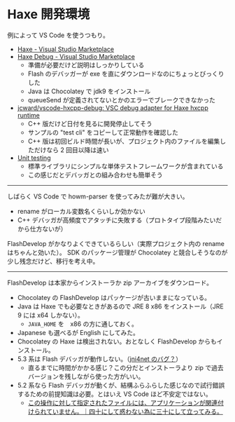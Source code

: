 # Haxe 開発環境
例によって VS Code を使うつもり。
- [Haxe - Visual Studio Marketplace](https://marketplace.visualstudio.com/items?itemName=nadako.vshaxe)
- [Haxe Debug - Visual Studio Marketplace](https://marketplace.visualstudio.com/items?itemName=vshaxe.haxe-debug)
    - 準備が必要だけど説明はしっかりしている
    - Flash のデバッガーが exe を直にダウンロードなのにちょっとびっくりした
    - Java は Chocolatey で jdk9 をインストール
    - queueSend が定義されてないとかのエラーでブレークできなかった
- [jcward/vscode-hxcpp-debug: VSC debug adapter for Haxe hxcpp runtime](https://github.com/jcward/vscode-hxcpp-debug)
    - C++ 版だけど日付を見るに開発停止してそう
    - サンプルの "test cli" をコピーして正常動作を確認した
    - C++ 版は初回ビルド時間が長いが、プロジェクト内のファイルを編集しただけなら 2 回目以降は速い
- [Unit testing](https://haxe.org/manual/std-unit-testing.html)
    - 標準ライブラリにシンプルな単体テストフレームワークが含まれている
    - この感じだとデバッガとの組み合わせも簡単そう

---

しばらく VS Code で howm-parser を使ってみたが難が大きい。
- rename がローカル変数名くらいしか効かない
- C++ デバッガが高頻度でアタッチに失敗する（プロトタイプ段階みたいだから仕方ないが）


FlashDevelop がかなりよくできているらしい（実際プロジェクト内の rename はちゃんと効いた）。
SDK のパッケージ管理が Chocolatey と競合しそうなのが少し残念だけど、移行を考え中。

---

FlashDevelop は本家からインストーラか zip アーカイブをダウンロード。
- Chocolatey の FlashDevelop はパッケージが古いままになっている。
- Java は Haxe でも必要なときがあるので JRE 8 x86 をインストール（JRE 9 には x64 しかない）。
    - `JAVA_HOME` を　x86 の方に通しておく。
- Japanese も選べるが English にしてみた。
- Chocolatey の Haxe は検出されない。おとなしく FlashDevelop からもインストール。
- 5.3 系は Flash デバッガが動作しない。（[jni4net のバグ？](https://github.com/fdorg/flashdevelop/issues/1787)）
    - 直るまでに時間がかかる感じ？この分だとインストーラより zip で過去バージョンを残しながら使った方がいい。
- 5.2 系なら Flash デバッガが動くが、結構ふらふらした感じなので試行錯誤するための前提知識は必要。とはいえ VS Code ほど不安定ではない。
    - [この操作に対して指定されたファイルには、アプリケーションが関連付けられていません。｜四十にして惑わない為に三十にして立ってみる。](https://ameblo.jp/yoshimoto-eiji/entry-10443552983.html)